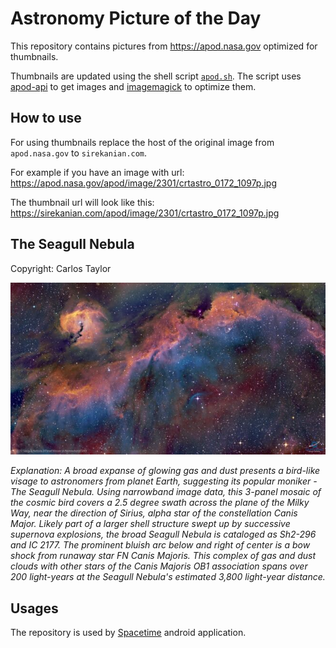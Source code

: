 # Astronomy Picture of the Day

This repository contains pictures from https://apod.nasa.gov optimized for thumbnails.

Thumbnails are updated using the shell script [`apod.sh`](apod.sh). The script
uses [apod-api](https://github.com/nasa/apod-api) to get images and [imagemagick](https://imagemagick.org) to
optimize them.

## How to use

For using thumbnails replace the host of the original image from `apod.nasa.gov` to `sirekanian.com`.

For example if you have an image with url:<br>
https://apod.nasa.gov/apod/image/2301/crtastro_0172_1097p.jpg

The thumbnail url will look like this:<br>
https://sirekanian.com/apod/image/2301/crtastro_0172_1097p.jpg

## The Seagull Nebula

Copyright: Carlos Taylor

[![the picture of the day][1]][2]

_Explanation: A broad expanse of glowing gas and dust presents a bird-like visage to astronomers from planet Earth, suggesting its popular moniker - The Seagull Nebula. Using narrowband image data, this 3-panel mosaic of the cosmic bird covers a 2.5 degree swath across the plane of the Milky Way, near the direction of Sirius, alpha star of the constellation Canis Major. Likely part of a larger shell structure swept up by successive supernova explosions, the broad Seagull Nebula is cataloged as Sh2-296 and IC 2177. The prominent bluish arc below and right of center is a bow shock from runaway star FN Canis Majoris. This complex of gas and dust clouds with other stars of the Canis Majoris OB1 association spans over 200 light-years at the Seagull Nebula's estimated 3,800 light-year distance._

## Usages

The repository is used by [Spacetime][3] android application.

[1]: image/2301/crtastro_0172_1097p.jpg

[2]: https://apod.nasa.gov/apod/image/2301/crtastro_0172_1097p.jpg

[3]: https://github.com/sirekanian/spacetime
